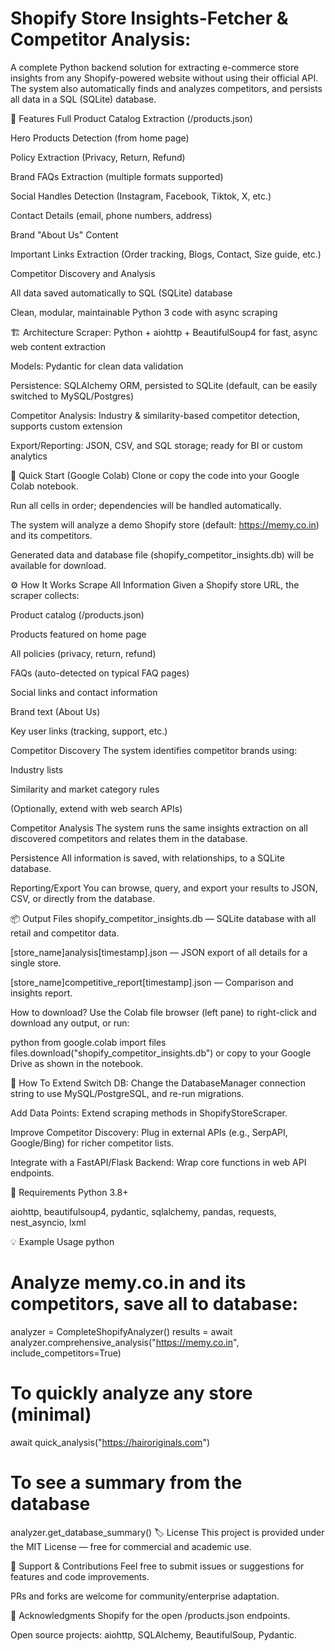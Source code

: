 # Shopify Store Insights-Fetcher & Competitor Analysis:
A complete Python backend solution for extracting e-commerce store insights from any Shopify-powered website without using their official API. The system also automatically finds and analyzes competitors, and persists all data in a SQL (SQLite) database.

🚀 Features
Full Product Catalog Extraction (/products.json)

Hero Products Detection (from home page)

Policy Extraction (Privacy, Return, Refund)

Brand FAQs Extraction (multiple formats supported)

Social Handles Detection (Instagram, Facebook, Tiktok, X, etc.)

Contact Details (email, phone numbers, address)

Brand "About Us" Content

Important Links Extraction (Order tracking, Blogs, Contact, Size guide, etc.)

Competitor Discovery and Analysis

All data saved automatically to SQL (SQLite) database

Clean, modular, maintainable Python 3 code with async scraping

🏗️ Architecture
Scraper: Python + aiohttp + BeautifulSoup4 for fast, async web content extraction

Models: Pydantic for clean data validation

Persistence: SQLAlchemy ORM, persisted to SQLite (default, can be easily switched to MySQL/Postgres)

Competitor Analysis: Industry & similarity-based competitor detection, supports custom extension

Export/Reporting: JSON, CSV, and SQL storage; ready for BI or custom analytics

🚦 Quick Start (Google Colab)
Clone or copy the code into your Google Colab notebook.

Run all cells in order; dependencies will be handled automatically.

The system will analyze a demo Shopify store (default: https://memy.co.in) and its competitors.

Generated data and database file (shopify_competitor_insights.db) will be available for download.

⚙️ How It Works
Scrape All Information
Given a Shopify store URL, the scraper collects:

Product catalog (/products.json)

Products featured on home page

All policies (privacy, return, refund)

FAQs (auto-detected on typical FAQ pages)

Social links and contact information

Brand text (About Us)

Key user links (tracking, support, etc.)

Competitor Discovery
The system identifies competitor brands using:

Industry lists

Similarity and market category rules

(Optionally, extend with web search APIs)

Competitor Analysis
The system runs the same insights extraction on all discovered competitors and relates them in the database.

Persistence
All information is saved, with relationships, to a SQLite database.

Reporting/Export
You can browse, query, and export your results to JSON, CSV, or directly from the database.

📦 Output Files
shopify_competitor_insights.db — SQLite database with all retail and competitor data.

[store_name]analysis[timestamp].json — JSON export of all details for a single store.

[store_name]competitive_report[timestamp].json — Comparison and insights report.

How to download?
Use the Colab file browser (left pane) to right-click and download any output, or run:

python
from google.colab import files
files.download("shopify_competitor_insights.db")
or copy to your Google Drive as shown in the notebook.

📕 How To Extend
Switch DB: Change the DatabaseManager connection string to use MySQL/PostgreSQL, and re-run migrations.

Add Data Points: Extend scraping methods in ShopifyStoreScraper.

Improve Competitor Discovery: Plug in external APIs (e.g., SerpAPI, Google/Bing) for richer competitor lists.

Integrate with a FastAPI/Flask Backend: Wrap core functions in web API endpoints.

🔧 Requirements
Python 3.8+

aiohttp, beautifulsoup4, pydantic, sqlalchemy, pandas, requests, nest_asyncio, lxml

💡 Example Usage
python
# Analyze memy.co.in and its competitors, save all to database:
analyzer = CompleteShopifyAnalyzer()
results = await analyzer.comprehensive_analysis("https://memy.co.in", include_competitors=True)

# To quickly analyze any store (minimal)
await quick_analysis("https://hairoriginals.com")

# To see a summary from the database
analyzer.get_database_summary()
🏷️ License
This project is provided under the MIT License — free for commercial and academic use.

🤝 Support & Contributions
Feel free to submit issues or suggestions for features and code improvements.

PRs and forks are welcome for community/enterprise adaptation.

🙏 Acknowledgments
Shopify for the open /products.json endpoints.

Open source projects: aiohttp, SQLAlchemy, BeautifulSoup, Pydantic.
